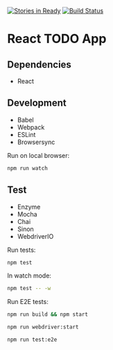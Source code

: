 [![Stories in Ready](https://badge.waffle.io/ybiquitous/react-todo.png?label=ready&title=Ready)](https://waffle.io/ybiquitous/react-todo)
[![Build Status](https://travis-ci.org/ybiquitous/react-todo.svg)](https://travis-ci.org/ybiquitous/react-todo)

# React TODO App

## Dependencies

- React

## Development

- Babel
- Webpack
- ESLint
- Browsersync

Run on local browser:

```sh
npm run watch
```

## Test

- Enzyme
- Mocha
- Chai
- Sinon
- WebdriverIO

Run tests:

```sh
npm test
```

In watch mode:

```sh
npm test -- -w
```

Run E2E tests:

```sh
npm run build && npm start
```

```sh
npm run webdriver:start
```

```sh
npm run test:e2e
```
